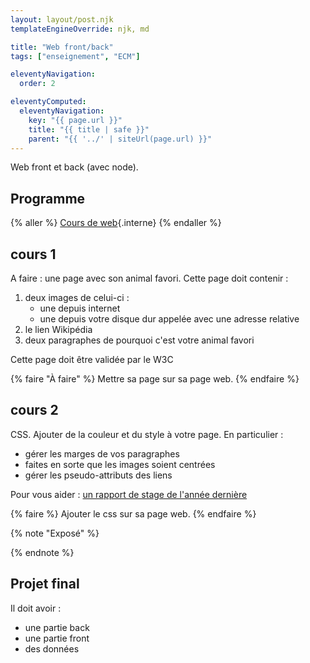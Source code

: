 ```yaml
---
layout: layout/post.njk
templateEngineOverride: njk, md

title: "Web front/back"
tags: ["enseignement", "ECM"]

eleventyNavigation:
  order: 2

eleventyComputed:
  eleventyNavigation:
    key: "{{ page.url }}"
    title: "{{ title | safe }}"
    parent: "{{ '../' | siteUrl(page.url) }}"
---
```


<!-- début résumé -->

Web front et back (avec node).

<!-- fin résumé -->

## Programme

{% aller %}
[Cours de web](/cours/web){.interne}
{% endaller %}

## cours 1

A faire : une page avec son animal favori. Cette page doit contenir :

1. deux images de celui-ci :
   - une depuis internet
   - une depuis votre disque dur appelée avec une adresse relative
2. le lien Wikipédia
3. deux paragraphes de pourquoi c'est votre animal favori

Cette page doit être validée par le W3C

{% faire "À faire" %}
Mettre sa page sur sa page web.
{% endfaire %}

## cours 2

CSS. Ajouter de la couleur et du style à votre page. En particulier :

- gérer les marges de vos paragraphes
- faites en sorte que les images soient centrées
- gérer les pseudo-attributs des liens

Pour vous aider : [un rapport de stage de l'année dernière](Rapport_stage_L1_Arnaud_SERRES.pdf)

{% faire %}
Ajouter le css sur sa page web.
{% endfaire %}

{% note "Exposé" %}

{% endnote %}

## Projet final

Il doit avoir :

- une partie back
- une partie front
- des données
